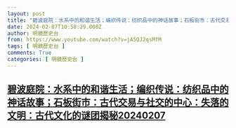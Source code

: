 ```yaml
---
layout: post
title: "碧波庭院：水系中的和谐生活；编织传说：纺织品中的神话故事；石板街市：古代交易与社交的中心：失落的文明：古代文化的谜团揭秘20240207"
date: 2024-02-07T10:58:29.000Z
author: 明鏡歷史台
from: https://www.youtube.com/watch?v=jA5QJ2qsMfM
tags: [ 明鏡歷史台 ]
comments: True
categories: [ 明鏡歷史台 ]
---
```

<!--1707303509000-->
[碧波庭院：水系中的和谐生活；编织传说：纺织品中的神话故事；石板街市：古代交易与社交的中心：失落的文明：古代文化的谜团揭秘20240207](https://www.youtube.com/watch?v=jA5QJ2qsMfM)
------

<div>

</div>

